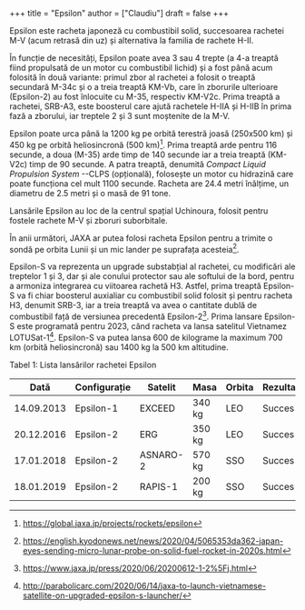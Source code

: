 +++
title = "Epsilon"
author = ["Claudiu"]
draft = false
+++

Epsilon este racheta japoneză cu combustibil solid, succesoarea rachetei M-V (acum retrasă din uz) și alternativa la familia de rachete H-II.

În funcție de necesități, Epsilon poate avea 3 sau 4 trepte (a 4-a treaptă fiind propulsată de un motor cu combustibil lichid) și a fost până acum folosită în două variante: primul zbor al rachetei a folosit o treaptă secundară M-34c și o a treia treaptă KM-Vb, care în zborurile ulterioare (Epsilon-2) au fost înlocuite cu M-35, respectiv KM-V2c. Prima treaptă a rachetei, SRB-A3, este boosterul care ajută rachetele H-IIA și H-IIB în prima fază a zborului, iar treptele 2 și 3 sunt moștenite de la M-V.

Epsilon poate urca până la 1200 kg pe orbită terestră joasă (250x500 km) și 450 kg pe orbită heliosincronă (500 km)[^fn:1]. Prima treaptă arde pentru 116 secunde, a doua (M-35) arde timp de 140 secunde iar a treia treaptă (KM-V2c) timp de 90 secunde. A patra treaptă, denumită _Compact Liquid Propulsion System_ --CLPS (opțională), folosește un motor cu hidrazină care poate funcționa cel mult 1100 secunde. Racheta are 24.4 metri înălțime, un diametru de 2.5 metri și o masă de 91 tone.

Lansările Epsilon au loc de la centrul spațial Uchinoura, folosit pentru fostele rachete M-V și zboruri suborbitale.

În anii următori, JAXA ar putea folosi racheta Epsilon pentru a trimite o sondă pe orbita Lunii și un mic lander pe suprafața acesteia[^fn:2].

Epsilon-S va reprezenta un upgrade substabțial al rachetei, cu modificări ale treptelor 1 și 3, dar și ale conului protector sau ale softului de la bord, pentru a armoniza integrarea cu viitoarea rachetă H3. Astfel, prima treaptă Epsilon-S va fi chiar boosterul auxialiar cu combustibil solid folosit și pentru racheta H3, denumit SRB-3, iar a treia treaptă va avea o cantitate dublă de combustibil față de versiunea precedentă Epsilon-2[^fn:3]. Prima lansare Epsilon-S este programată pentru 2023, când racheta va lansa satelitul Vietnamez LOTUSat-1[^fn:4]. Epsilon-S va putea lansa 600 de kilograme la maximum 700 km (orbită heliosincronă) sau 1400 kg la 500 km altitudine.

<div class="table-caption">
  <span class="table-number">Tabel 1</span>:
  Lista lansărilor rachetei Epsilon
</div>

| Dată       | Configurație | Satelit  | Masa   | Orbita | Rezultat |
|------------|--------------|----------|--------|--------|----------|
| 14.09.2013 | Epsilon-1    | EXCEED   | 340 kg | LEO    | Succes   |
| 20.12.2016 | Epsilon-2    | ERG      | 350 kg | LEO    | Succes   |
| 17.01.2018 | Epsilon-2    | ASNARO-2 | 570 kg | SSO    | Succes   |
| 18.01.2019 | Epsilon-2    | RAPIS-1  | 200 kg | SSO    | Succes   |

[^fn:1]: <https://global.jaxa.jp/projects/rockets/epsilon>
[^fn:2]: <https://english.kyodonews.net/news/2020/04/5065353da362-japan-eyes-sending-micro-lunar-probe-on-solid-fuel-rocket-in-2020s.html>
[^fn:3]: <https://www.jaxa.jp/press/2020/06/20200612-1-2%5Fj.html>
[^fn:4]: <http://parabolicarc.com/2020/06/14/jaxa-to-launch-vietnamese-satellite-on-upgraded-epsilon-s-launcher/>